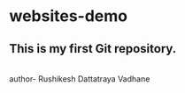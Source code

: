 # websites-demo
<h2>This is my first  Git repository.</h2>
<br>
author- Rushikesh Dattatraya Vadhane
